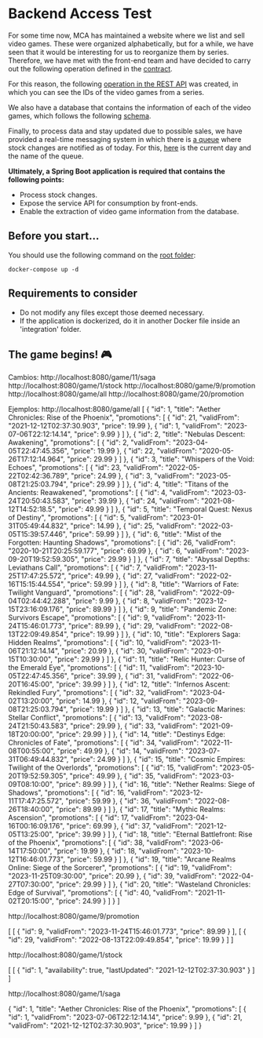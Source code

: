 # Backend Access Test
For some time now, MCA has maintained a website where we list and sell video games. These were organized alphabetically, but for a while, we have seen that it would be interesting for us to reorganize them by series. Therefore, we have met with the front-end team and have decided to carry out the following operation defined in the [contract](./src/main/resources/videoGames.yaml).

For this reason, the following [operation in the REST API](./src/main/resources/gameSagaAPI.yaml) was created, in which you can see the IDs of the video games from a series.

We also have a database that contains the information of each of the video games, which follows the following [schema](./src/main/resources/schema.sql).

Finally, to process data and stay updated due to possible sales, we have provided a real-time messaging system in which there is [a queue](./src/main/resources/application.properties) where stock changes are notified as of today. For this, [here](./src/main/resources/application.properties) is the current day and the name of the queue.

**Ultimately, a Spring Boot application is required that contains the following points:**

- Process stock changes.
- Expose the service API for consumption by front-ends.
- Enable the extraction of video game information from the database.

## Before you start...
You should use the following command on the [root folder](./docker-compose.yml):

`docker-compose up -d`

## Requirements to consider
- Do not modify any files except those deemed necessary.
- If the application is dockerized, do it in another Docker file inside an 'integration' folder.

## The game begins! 🎮

Cambios:
http://localhost:8080/game/11/saga
http://localhost:8080/game/1/stock
http://localhost:8080/game/9/promotion
http://localhost:8080/game/all
http://localhost:8080/game/20/promotion

Ejemplos:
http://localhost:8080/game/all
[
    {
        "id": 1,
        "title": "Aether Chronicles: Rise of the Phoenix",
        "promotions": [
            {
                "id": 21,
                "validFrom": "2021-12-12T02:37:30.903",
                "price": 19.99
            },
            {
                "id": 1,
                "validFrom": "2023-07-06T22:12:14.14",
                "price": 9.99
            }
        ]
    },
    {
        "id": 2,
        "title": "Nebulas Descent: Awakening",
        "promotions": [
            {
                "id": 2,
                "validFrom": "2023-04-05T22:47:45.356",
                "price": 19.99
            },
            {
                "id": 22,
                "validFrom": "2020-05-26T17:12:14.964",
                "price": 29.99
            }
        ]
    },
    {
        "id": 3,
        "title": "Whispers of the Void: Echoes",
        "promotions": [
            {
                "id": 23,
                "validFrom": "2022-05-22T02:42:36.789",
                "price": 24.99
            },
            {
                "id": 3,
                "validFrom": "2023-05-08T21:25:03.794",
                "price": 29.99
            }
        ]
    },
    {
        "id": 4,
        "title": "Titans of the Ancients: Reawakened",
        "promotions": [
            {
                "id": 4,
                "validFrom": "2023-03-24T20:50:43.583",
                "price": 39.99
            },
            {
                "id": 24,
                "validFrom": "2021-08-12T14:52:18.5",
                "price": 49.99
            }
        ]
    },
    {
        "id": 5,
        "title": "Temporal Quest: Nexus of Destiny",
        "promotions": [
            {
                "id": 5,
                "validFrom": "2023-01-31T05:49:44.832",
                "price": 14.99
            },
            {
                "id": 25,
                "validFrom": "2022-03-05T15:39:57.446",
                "price": 59.99
            }
        ]
    },
    {
        "id": 6,
        "title": "Mist of the Forgotten: Haunting Shadows",
        "promotions": [
            {
                "id": 26,
                "validFrom": "2020-10-21T20:25:59.177",
                "price": 69.99
            },
            {
                "id": 6,
                "validFrom": "2023-09-20T19:52:59.305",
                "price": 29.99
            }
        ]
    },
    {
        "id": 7,
        "title": "Abyssal Depths: Leviathans Call",
        "promotions": [
            {
                "id": 7,
                "validFrom": "2023-11-25T17:47:25.572",
                "price": 49.99
            },
            {
                "id": 27,
                "validFrom": "2022-02-16T15:15:44.554",
                "price": 59.99
            }
        ]
    },
    {
        "id": 8,
        "title": "Warriors of Fate: Twilight Vanguard",
        "promotions": [
            {
                "id": 28,
                "validFrom": "2022-09-04T02:44:42.288",
                "price": 9.99
            },
            {
                "id": 8,
                "validFrom": "2023-12-15T23:16:09.176",
                "price": 89.99
            }
        ]
    },
    {
        "id": 9,
        "title": "Pandemic Zone: Survivors Escape",
        "promotions": [
            {
                "id": 9,
                "validFrom": "2023-11-24T15:46:01.773",
                "price": 89.99
            },
            {
                "id": 29,
                "validFrom": "2022-08-13T22:09:49.854",
                "price": 19.99
            }
        ]
    },
    {
        "id": 10,
        "title": "Explorers Saga: Hidden Realms",
        "promotions": [
            {
                "id": 10,
                "validFrom": "2023-11-06T21:12:14.14",
                "price": 20.99
            },
            {
                "id": 30,
                "validFrom": "2023-01-15T10:30:00",
                "price": 29.99
            }
        ]
    },
    {
        "id": 11,
        "title": "Relic Hunter: Curse of the Emerald Eye",
        "promotions": [
            {
                "id": 11,
                "validFrom": "2023-10-05T22:47:45.356",
                "price": 39.99
            },
            {
                "id": 31,
                "validFrom": "2022-06-20T16:45:00",
                "price": 39.99
            }
        ]
    },
    {
        "id": 12,
        "title": "Infernos Ascent: Rekindled Fury",
        "promotions": [
            {
                "id": 32,
                "validFrom": "2023-04-02T13:20:00",
                "price": 14.99
            },
            {
                "id": 12,
                "validFrom": "2023-09-08T21:25:03.794",
                "price": 19.99
            }
        ]
    },
    {
        "id": 13,
        "title": "Galactic Marines: Stellar Conflict",
        "promotions": [
            {
                "id": 13,
                "validFrom": "2023-08-24T21:50:43.583",
                "price": 29.99
            },
            {
                "id": 33,
                "validFrom": "2021-09-18T20:00:00",
                "price": 29.99
            }
        ]
    },
    {
        "id": 14,
        "title": "Destinys Edge: Chronicles of Fate",
        "promotions": [
            {
                "id": 34,
                "validFrom": "2022-11-08T00:55:00",
                "price": 49.99
            },
            {
                "id": 14,
                "validFrom": "2023-07-31T06:49:44.832",
                "price": 24.99
            }
        ]
    },
    {
        "id": 15,
        "title": "Cosmic Empires: Twilight of the Overlords",
        "promotions": [
            {
                "id": 15,
                "validFrom": "2023-05-20T19:52:59.305",
                "price": 49.99
            },
            {
                "id": 35,
                "validFrom": "2023-03-09T08:10:00",
                "price": 89.99
            }
        ]
    },
    {
        "id": 16,
        "title": "Nether Realms: Siege of Shadows",
        "promotions": [
            {
                "id": 16,
                "validFrom": "2023-12-11T17:47:25.572",
                "price": 59.99
            },
            {
                "id": 36,
                "validFrom": "2022-08-26T18:40:00",
                "price": 89.99
            }
        ]
    },
    {
        "id": 17,
        "title": "Mythic Realms: Ascension",
        "promotions": [
            {
                "id": 17,
                "validFrom": "2023-04-16T00:16:09.176",
                "price": 69.99
            },
            {
                "id": 37,
                "validFrom": "2021-12-05T13:25:00",
                "price": 39.99
            }
        ]
    },
    {
        "id": 18,
        "title": "Eternal Battlefront: Rise of the Phoenix",
        "promotions": [
            {
                "id": 38,
                "validFrom": "2023-06-14T17:50:00",
                "price": 19.99
            },
            {
                "id": 18,
                "validFrom": "2023-10-12T16:46:01.773",
                "price": 59.99
            }
        ]
    },
    {
        "id": 19,
        "title": "Arcane Realms Online: Siege of the Sorcerer",
        "promotions": [
            {
                "id": 19,
                "validFrom": "2023-11-25T09:30:00",
                "price": 20.99
            },
            {
                "id": 39,
                "validFrom": "2022-04-27T07:30:00",
                "price": 29.99
            }
        ]
    },
    {
        "id": 20,
        "title": "Wasteland Chronicles: Edge of Survival",
        "promotions": [
            {
                "id": 40,
                "validFrom": "2021-11-02T20:15:00",
                "price": 24.99
            }
        ]
    }
]

http://localhost:8080/game/9/promotion

[
    [
        {
            "id": 9,
            "validFrom": "2023-11-24T15:46:01.773",
            "price": 89.99
        }
    ],
    [
        {
            "id": 29,
            "validFrom": "2022-08-13T22:09:49.854",
            "price": 19.99
        }
    ]
]

http://localhost:8080/game/1/stock

[
    [
        {
            "id": 1,
            "availability": true,
            "lastUpdated": "2021-12-12T02:37:30.903"
        }
    ]
]

http://localhost:8080/game/1/saga

{
    "id": 1,
    "title": "Aether Chronicles: Rise of the Phoenix",
    "promotions": [
        {
            "id": 1,
            "validFrom": "2023-07-06T22:12:14.14",
            "price": 9.99
        },
        {
            "id": 21,
            "validFrom": "2021-12-12T02:37:30.903",
            "price": 19.99
        }
    ]
}